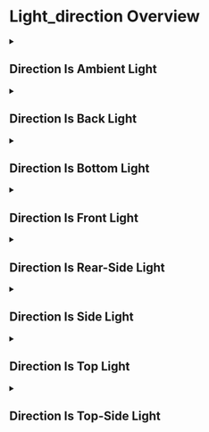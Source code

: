 # Light_direction Overview

<details>
<summary><h2>Direction Is Ambient Light</h2></summary>


<h3>🔵 Label Name:</h3>
<code>direction_is_ambient_light</code>


<h3>📖 Definition:</h3>
Is the subject illuminated with soft, ambient light?

<details>
<summary><h4> Question (Definition)</h4></summary>

</details>

<details>
<summary><h4> Alternative Question</h4></summary>

- Is the lighting on the subject evenly distributed without a clear direction?

- Does the video feature illumination without a strong directional source?

- Is the subject lit primarily by soft, non-directional ambient light?

- Does the shot lack a dominant light source coming from one direction?

- Is the lighting in the scene diffuse, without strong highlights or shadows?

- Does the subject appear illuminated by scattered or indirect lighting?

- Is the main illumination provided by ambient, environmental light?

- Does the video rely on a soft, uniform light source rather than directional lighting?

</details>

<details>
<summary><h4> Prompt (Definition)</h4></summary>

- The subject is illuminated with soft, ambient light.

</details>

<details>
<summary><h4> Alternative Prompt</h4></summary>

- A shot where the subject is lit with soft, ambient lighting.

- A video where the illumination is diffuse without strong highlights.

- A scene featuring non-directional light with an even glow.

- A sequence where scattered or indirect light provides illumination.

- A shot with balanced lighting, lacking a dominant light source.

- A video where no single light direction defines the subject’s appearance.

- A scene relying on ambient illumination rather than focused light.

- A shot where the subject appears naturally lit with no strong shadows.

</details>

<h4>🟢 Positive:</h4>
<code>self.lighting_setup.subject_ambient_light is True</code>

<h4>🔴 Negative:</h4>
<code>self.lighting_setup.subject_ambient_light is False</code>

</details>

<details>
<summary><h2>Direction Is Back Light</h2></summary>


<h3>🔵 Label Name:</h3>
<code>direction_is_back_light</code>


<h3>📖 Definition:</h3>
Is the primary light source positioned behind the subject?

<details>
<summary><h4> Question (Definition)</h4></summary>

</details>

<details>
<summary><h4> Alternative Question</h4></summary>

- Is the subject illuminated from behind?

- Does the lighting create a silhouette effect with strong contrast?

- Is the subject primarily lit from the back?

- Does the shot feature backlighting as the dominant illumination?

- Is the subject's front side darker due to backlight emphasis?

- Does the lighting come from behind the subject rather than the front?

- Is the scene primarily defined by a strong backlight?

- Is the main source of illumination positioned behind the subject?

</details>

<details>
<summary><h4> Prompt (Definition)</h4></summary>

- A shot where the primary light source is behind the subject.

</details>

<details>
<summary><h4> Alternative Prompt</h4></summary>

- The subject is illuminated from behind.

- A video where the subject is lit from the back, creating contrast.

- A scene featuring strong backlighting with silhouetting effects.

- A sequence where backlight defines the subject's appearance.

- A shot highlighting the subject’s edges through backlighting.

- A video where the lighting is primarily positioned behind the subject.

- A scene emphasizing backlight effects with shadowed front areas.

- A shot where the subject's front remains darker due to backlight.

</details>

<h4>🟢 Positive:</h4>
<code>self.lighting_setup.subject_back_light is True</code>

<h4>🔴 Negative:</h4>
<code>self.lighting_setup.subject_back_light is False</code>

</details>

<details>
<summary><h2>Direction Is Bottom Light</h2></summary>


<h3>🔵 Label Name:</h3>
<code>direction_is_bottom_light</code>


<h3>📖 Definition:</h3>
Is the primary light source positioned below the subject?

<details>
<summary><h4> Question (Definition)</h4></summary>

</details>

<details>
<summary><h4> Alternative Question</h4></summary>

- Is the subject illuminated from below, casting shadows upward?

- Does the lighting create upward-facing shadows on the subject?

- Is the scene characterized by light coming from underneath?

- Does the shot feature bottom lighting as the main illumination?

- Is the subject’s face or body partially obscured due to under-lighting?

- Does the video emphasize shadows above the subject’s eyes or chin?

- Is the main source of illumination positioned directly below?

- Is the subject’s form shaped by a strong upward lighting effect?

</details>

<details>
<summary><h4> Prompt (Definition)</h4></summary>

- A shot where the primary light source is positioned below.

</details>

<details>
<summary><h4> Alternative Prompt</h4></summary>

- The subject is illuminated from below, casting shadows upward.

- A video where the subject is dramatically lit from underneath.

- A scene featuring eerie bottom lighting contrast.

- A sequence where under-lighting creates an unnatural look on the subject.

- A shot where the subject’s features are shaped by bottom-up light.

- A video where shadows form above the subject due to under-lighting.

- A scene with strong highlights on the subject’s lower face and body.

- A shot where the subject appears unsettling due to strong upward light.

</details>

<h4>🟢 Positive:</h4>
<code>self.lighting_setup.subject_bottom_light is True</code>

<h4>🔴 Negative:</h4>
<code>self.lighting_setup.subject_bottom_light is False</code>

</details>

<details>
<summary><h2>Direction Is Front Light</h2></summary>


<h3>🔵 Label Name:</h3>
<code>direction_is_front_light</code>


<h3>📖 Definition:</h3>
Is the primary light source positioned in front of the subject?

<details>
<summary><h4> Question (Definition)</h4></summary>

</details>

<details>
<summary><h4> Alternative Question</h4></summary>

- Is the subject illuminated from the front?

- Does the lighting create an evenly lit appearance on the subject?

- Is the subject's face or body fully illuminated with minimal shadows?

- Does the shot feature front lighting as the dominant illumination?

- Is the scene characterized by a lack of strong shadows on the subject?

- Is the main source of illumination coming from the front?

- Is the subject’s visibility defined by direct front lighting?

- Does the video showcase the subject clearly due to front lighting?

</details>

<details>
<summary><h4> Prompt (Definition)</h4></summary>

- A shot where the primary light source is in front of the subject.

</details>

<details>
<summary><h4> Alternative Prompt</h4></summary>

- The subject is illuminated from the front.

- A video where the subject is evenly lit from the front.

- A scene featuring clear front lighting without harsh shadows.

- A sequence where front light highlights the subject evenly.

- A shot where the subject is fully visible due to front lighting.

- A video where front light minimizes dramatic contrasts.

- A scene where front light provides an evenly distributed glow.

- A shot with balanced illumination from a front-facing light source.

</details>

<h4>🟢 Positive:</h4>
<code>self.lighting_setup.subject_front_light is True</code>

<h4>🔴 Negative:</h4>
<code>self.lighting_setup.subject_front_light is False</code>

</details>

<details>
<summary><h2>Direction Is Rear-Side Light</h2></summary>


<h3>🔵 Label Name:</h3>
<code>direction_is_rear_side</code>


<h3>📖 Definition:</h3>
Is the subject illuminated from a combination of back and side lighting?

<details>
<summary><h4> Question (Definition)</h4></summary>

</details>

<details>
<summary><h4> Alternative Question</h4></summary>

- Does the primary light source come from behind and slightly to the side of the subject?

- Is the subject lit from a rear-side angle, creating strong contrast?

- Does the lighting emphasize both back and side illumination on the subject?

- Is there rim lighting from behind while also partially lighting the side of the subject?

- Does the subject receive directional lighting from both the back and the side?

- Is the main illumination positioned between backlight and sidelight?

- Does the shot feature a blend of back and side lighting on the subject?

- Is the subject framed with lighting that wraps from the rear and the side?

</details>

<details>
<summary><h4> Prompt (Definition)</h4></summary>

- The subject is illuminated with a combination of back and side lighting.

</details>

<details>
<summary><h4> Alternative Prompt</h4></summary>

- A video where the subject is lit from both behind and the side.

- A shot featuring strong directional lighting from a rear-side angle.

- A sequence where backlight and sidelight work together to shape the subject.

- A video where the lighting creates rim highlights while illuminating the side.

- A scene where the primary light source is positioned between back and side.

- A subject illuminated with a mix of back and side lighting for depth.

- A shot emphasizing contrast with both rear and side illumination.

- A composition using a lighting blend between back and side sources.

</details>

<h4>🟢 Positive:</h4>
<code>self.lighting_setup.subject_back_light is True and self.lighting_setup.subject_side_light is True</code>

<h4>🔴 Negative:</h4>
<code>not (self.lighting_setup.subject_back_light is True and self.lighting_setup.subject_side_light is True)</code>

</details>

<details>
<summary><h2>Direction Is Side Light</h2></summary>


<h3>🔵 Label Name:</h3>
<code>direction_is_side_light</code>


<h3>📖 Definition:</h3>
Is the primary light source positioned to the side of the subject?

<details>
<summary><h4> Question (Definition)</h4></summary>

</details>

<details>
<summary><h4> Alternative Question</h4></summary>

- Is the subject illuminated from the side?

- Does the lighting create noticeable highlights on one side of the subject?

- Is the scene characterized by strong light contrast from one direction?

- Does the shot feature a dominant sidelight as the main illumination?

- Is the subject’s face or body partially shadowed due to side lighting?

- Does the video showcase dramatic lighting contrast with sidelight emphasis?

- Is the main source of illumination positioned to the side?

- Is the subject’s form defined by a strong sidelight effect?

</details>

<details>
<summary><h4> Prompt (Definition)</h4></summary>

- A shot where the primary light source is positioned to the side of the subject.

</details>

<details>
<summary><h4> Alternative Prompt</h4></summary>

- The subject is illuminated from the side, creating strong contrast and shadows on one side.

- A video where the subject is dramatically lit from one direction.

- A scene featuring noticeable side lighting contrast.

- A sequence where side light creates depth and shadow on the subject.

- A shot where the subject’s form is emphasized by sidelight contrast.

- A video where shadows and highlights form due to side illumination.

- A scene with a strong directional light source from the side.

- A shot where the subject’s face or body has strong light-shadow separation.

</details>

<h4>🟢 Positive:</h4>
<code>self.lighting_setup.subject_side_light is True</code>

<h4>🔴 Negative:</h4>
<code>self.lighting_setup.subject_side_light is False</code>

</details>

<details>
<summary><h2>Direction Is Top Light</h2></summary>


<h3>🔵 Label Name:</h3>
<code>direction_is_top_light</code>


<h3>📖 Definition:</h3>
Is the primary light source positioned above the subject?

<details>
<summary><h4> Question (Definition)</h4></summary>

</details>

<details>
<summary><h4> Alternative Question</h4></summary>

- Is the subject illuminated from above, casting shadows downward?

- Does the lighting create downward-facing shadows on the subject?

- Is the scene characterized by highlights on top and shadows below?

- Does the shot feature top lighting as the main illumination?

- Is the subject’s face or body partially obscured due to overhead light?

- Does the video emphasize shadows under the subject’s eyes or chin?

- Is the main source of illumination positioned directly above?

- Is the subject’s form shaped by a strong overhead lighting effect?

</details>

<details>
<summary><h4> Prompt (Definition)</h4></summary>

- A shot where the primary light source is positioned overhead.

</details>

<details>
<summary><h4> Alternative Prompt</h4></summary>

- The subject is illuminated from above, casting shadows downward.

- A video where the subject is dramatically lit from above.

- A scene featuring strong top lighting contrast.

- A sequence where top light creates directional depth on the subject.

- A shot where the subject’s features are shaped by overhead light.

- A video where shadows form beneath the subject due to top lighting.

- A scene with strong highlights on the subject’s head and shoulders.

- A shot where the subject appears sculpted due to strong top-down light.

</details>

<h4>🟢 Positive:</h4>
<code>self.lighting_setup.subject_top_light is True</code>

<h4>🔴 Negative:</h4>
<code>self.lighting_setup.subject_top_light is False</code>

</details>

<details>
<summary><h2>Direction Is Top-Side Light</h2></summary>


<h3>🔵 Label Name:</h3>
<code>direction_is_front_side</code>


<h3>📖 Definition:</h3>
Is the subject illuminated from a combination of top and side lighting?

<details>
<summary><h4> Question (Definition)</h4></summary>

</details>

<details>
<summary><h4> Alternative Question</h4></summary>

- Does the primary light source come from above and slightly to the side of the subject?

- Is the subject lit from a top-side angle, creating strong directional contrast?

- Does the lighting emphasize both top and side illumination on the subject?

- Is there overhead lighting while also partially lighting the side of the subject?

- Does the subject receive directional lighting from both above and the side?

- Is the main illumination positioned between toplight and sidelight?

- Does the shot feature a blend of top and side lighting on the subject?

- Is the subject framed with lighting that wraps from the top and the side?

</details>

<details>
<summary><h4> Prompt (Definition)</h4></summary>

- The subject is illuminated with a combination of top and side lighting.

</details>

<details>
<summary><h4> Alternative Prompt</h4></summary>

- A video where the subject is lit from both above and the side.

- A shot featuring strong directional lighting from a top-side angle.

- A sequence where toplight and sidelight work together to shape the subject.

- A video where the lighting creates depth using overhead and side illumination.

- A scene where the primary light source is positioned between top and side.

- A subject illuminated with a mix of top and side lighting for a dramatic effect.

- A shot emphasizing contrast with both overhead and side illumination.

- A composition using a lighting blend between top and side sources.

</details>

<h4>🟢 Positive:</h4>
<code>self.lighting_setup.subject_top_light is True and self.lighting_setup.subject_side_light is True</code>

<h4>🔴 Negative:</h4>
<code>not (self.lighting_setup.subject_top_light is True and self.lighting_setup.subject_side_light is True)</code>

</details>
